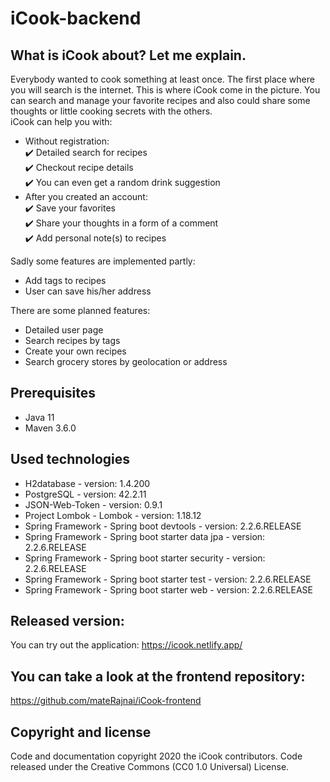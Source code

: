# iCook-backend

## What is iCook about? Let me explain.
Everybody wanted to cook something at least once. The first place where you will search is the internet. 
This is where iCook come in the picture. You can search and manage your favorite recipes and also could share some thoughts or little cooking secrets with the others.  
iCook can help you with:
  - Without registration:  
    :heavy_check_mark: Detailed search for recipes  
    :heavy_check_mark: Checkout recipe details  
    :heavy_check_mark: You can even get a random drink suggestion
  - After you created an account:  
    :heavy_check_mark: Save your favorites  
    :heavy_check_mark: Share your thoughts in a form of a comment  
    :heavy_check_mark: Add personal note(s) to recipes
 
Sadly some features are implemented partly:  
  - Add tags to recipes 
  - User can save his/her address
  
There are some planned features:  
  - Detailed user page  
  - Search recipes by tags  
  - Create your own recipes  
  - Search grocery stores by geolocation or address
  
## Prerequisites
  - Java 11
  - Maven 3.6.0

## Used technologies
  - H2database - version: 1.4.200
  - PostgreSQL - version: 42.2.11
  - JSON-Web-Token - version: 0.9.1
  - Project Lombok - Lombok - version: 1.18.12
  - Spring Framework - Spring boot devtools - version: 2.2.6.RELEASE
  - Spring Framework - Spring boot starter data jpa - version: 2.2.6.RELEASE
  - Spring Framework - Spring boot starter security - version: 2.2.6.RELEASE
  - Spring Framework - Spring boot starter test - version: 2.2.6.RELEASE
  - Spring Framework - Spring boot starter web - version: 2.2.6.RELEASE
  

## Released version:
You can try out the application: https://icook.netlify.app/

## You can take a look at the frontend repository:
https://github.com/mateRajnai/iCook-frontend

## Copyright and license 
Code and documentation copyright 2020 the iCook contributors. Code released under the Creative Commons (CC0 1.0 Universal) License.

